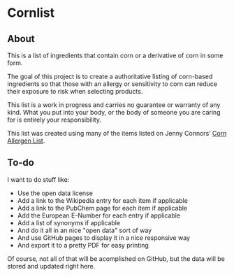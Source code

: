 Cornlist
========

## About
This is a list of ingredients that contain corn or a derivative of corn in some form.

The goal of this project is to create a authoritative listing of corn-based ingredients so that those with an allergy or sensitivity to corn can reduce their exposure to risk when selecting products.

This list is a work in progress and carries no guarantee or warranty of any kind. What you put into your body, or the body of someone you are caring for is entirely your responsibility.

This list was created using many of the items listed on Jenny Connors’ [Corn Allergen List](http://www.cornallergens.com/list/corn-allergen-list.php/ "Jenny Connors' Corn Allergen List").


## To-do
I want to do stuff like:

- Use the open data license
- Add a link to the Wikipedia entry for each item if applicable
- Add a link to the PubChem page for each item if applicable
- Add the European E-Number for each entry if applicable
- Add a list of synonyms if applicable
- And do it all in an nice "open data" sort of way
- And use GitHub pages to display it in a nice responsive way
- And export it to a pretty PDF for easy printing

Of course, not all of that will be acomplished on GitHub, but the data will be stored and updated right here.